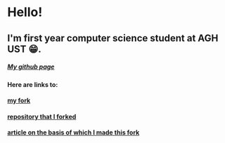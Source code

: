 # Hello!
## I'm first year computer science student at AGH UST :grin:. 

##### [My github page](https://przemekdomagala.github.io) 

#### Here are links to:
#### [my fork](https://github.com/przemekdomagala/yolo9000_for_project) 
#### [repository that I forked](https://github.com/longcw/yolo2-pytorch) 
#### [article on the basis of which I made this fork](https://paperswithcode.com/paper/yolo9000-better-faster-stronger)







